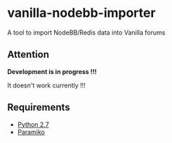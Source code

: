 # vanilla-nodebb-importer
A tool to import NodeBB/Redis data into Vanilla forums

## Attention

**Development is in progress !!!**

It doesn't work currently !!!


## Requirements

* [Python 2.7](https://www.python.org/)
* [Paramiko](https://github.com/paramiko/paramiko)
